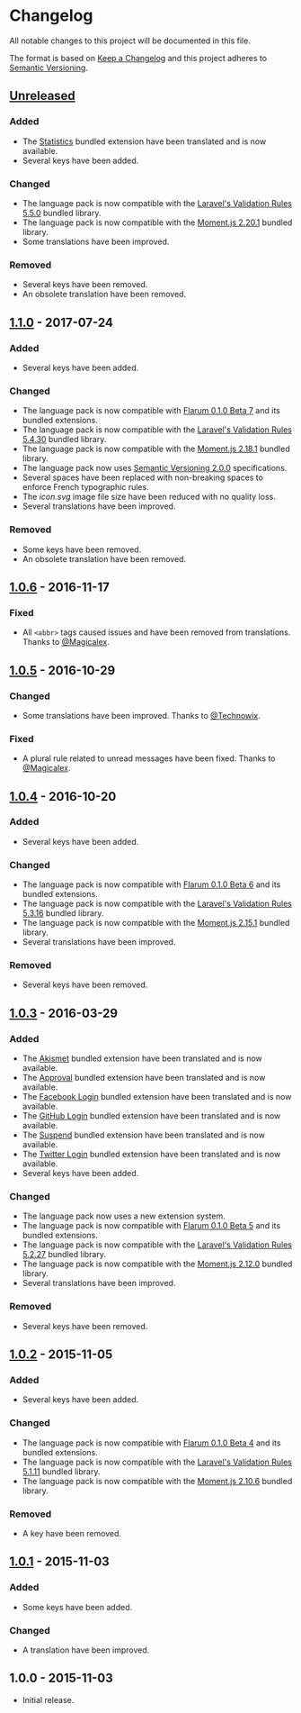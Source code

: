 # Changelog

All notable changes to this project will be documented in this file.

The format is based on [Keep a Changelog](http://keepachangelog.com/en/1.0.0/) and this project adheres to [Semantic Versioning](http://semver.org/spec/v2.0.0.html).

## [Unreleased](https://github.com/milescellar/flarum-ext-french/compare/v1.1.0...master)

### Added

- The [Statistics](https://github.com/flarum/flarum-ext-statistics) bundled extension have been translated and is now available.
- Several keys have been added.

### Changed

- The language pack is now compatible with the [Laravel's Validation Rules 5.5.0](https://github.com/laravel/laravel/releases/tag/v5.5.0) bundled library.
- The language pack is now compatible with the [Moment.js 2.20.1](https://github.com/moment/moment/releases/tag/2.20.1) bundled library.
- Some translations have been improved.

### Removed

- Several keys have been removed.
- An obsolete translation have been removed.

## [1.1.0](https://github.com/milescellar/flarum-ext-french/compare/v1.0.6...v1.1.0) - 2017-07-24

### Added

- Several keys have been added.

### Changed

- The language pack is now compatible with [Flarum 0.1.0 Beta 7](https://github.com/flarum/core/releases/tag/v0.1.0-beta.7) and its bundled extensions.
- The language pack is now compatible with the [Laravel's Validation Rules 5.4.30](https://github.com/laravel/laravel/releases/tag/v5.4.23) bundled library.
- The language pack is now compatible with the [Moment.js 2.18.1](https://github.com/moment/moment/releases/tag/2.18.1) bundled library.
- The language pack now uses [Semantic Versioning 2.0.0](http://semver.org/) specifications.
- Several spaces have been replaced with non-breaking spaces to enforce French typographic rules.
- The _icon.svg_ image file size have been reduced with no quality loss.
- Several translations have been improved.

### Removed

- Some keys have been removed.
- An obsolete translation have been removed.

## [1.0.6](https://github.com/milescellar/flarum-ext-french/compare/v1.0.5...v1.0.6) - 2016-11-17

### Fixed

- All `<abbr>` tags caused issues and have been removed from translations. Thanks to [@Magicalex](https://github.com/Magicalex).

## [1.0.5](https://github.com/milescellar/flarum-ext-french/compare/v1.0.4...v1.0.5) - 2016-10-29

### Changed

- Some translations have been improved. Thanks to [@Technowix](https://github.com/Technowix).

### Fixed

- A plural rule related to unread messages have been fixed. Thanks to [@Magicalex](https://github.com/Magicalex).

## [1.0.4](https://github.com/milescellar/flarum-ext-french/compare/v1.0.3...v1.0.4) - 2016-10-20

### Added

- Several keys have been added.

### Changed

- The language pack is now compatible with [Flarum 0.1.0 Beta 6](https://github.com/flarum/core/releases/tag/v0.1.0-beta.6) and its bundled extensions.
- The language pack is now compatible with the [Laravel's Validation Rules 5.3.16](https://github.com/laravel/laravel/releases/tag/v5.3.16) bundled library.
- The language pack is now compatible with the [Moment.js 2.15.1](https://github.com/moment/moment/releases/tag/2.15.1) bundled library.
- Several translations have been improved.

### Removed

- Several keys have been removed.

## [1.0.3](https://github.com/milescellar/flarum-ext-french/compare/v1.0.2...v1.0.3) - 2016-03-29

### Added

- The [Akismet](https://github.com/flarum/flarum-ext-akismet) bundled extension have been translated and is now available.
- The [Approval](https://github.com/flarum/flarum-ext-approval) bundled extension have been translated and is now available.
- The [Facebook Login](https://github.com/flarum/flarum-ext-auth-facebook) bundled extension have been translated and is now available.
- The [GitHub Login](https://github.com/flarum/flarum-ext-auth-github) bundled extension have been translated and is now available.
- The [Suspend](https://github.com/flarum/flarum-ext-suspend) bundled extension have been translated and is now available.
- The [Twitter Login](https://github.com/flarum/flarum-ext-auth-twitter) bundled extension have been translated and is now available.
- Several keys have been added.

### Changed

- The language pack now uses a new extension system.
- The language pack is now compatible with [Flarum 0.1.0 Beta 5](https://github.com/flarum/core/releases/tag/v0.1.0-beta.5) and its bundled extensions.
- The language pack is now compatible with the [Laravel's Validation Rules 5.2.27](https://github.com/laravel/laravel/releases/tag/v5.2.27) bundled library.
- The language pack is now compatible with the [Moment.js 2.12.0](https://github.com/moment/moment/releases/tag/2.12.0) bundled library.
- Several translations have been improved.

### Removed

- Several keys have been removed.

## [1.0.2](https://github.com/milescellar/flarum-ext-french/compare/v1.0.1...v1.0.2) - 2015-11-05

### Added

- Several keys have been added.

### Changed

- The language pack is now compatible with [Flarum 0.1.0 Beta 4](https://github.com/flarum/core/releases/tag/v0.1.0-beta.4) and its bundled extensions.
- The language pack is now compatible with the [Laravel's Validation Rules 5.1.11](https://github.com/laravel/laravel/releases/tag/v5.1.11) bundled library.
- The language pack is now compatible with the [Moment.js 2.10.6](https://github.com/moment/moment/releases/tag/2.10.6) bundled library.

### Removed

- A key have been removed.

## [1.0.1](https://github.com/milescellar/flarum-ext-french/compare/v1.0.0...v1.0.1) - 2015-11-03

### Added

- Some keys have been added.

### Changed

- A translation have been improved.

## 1.0.0 - 2015-11-03

- Initial release.
